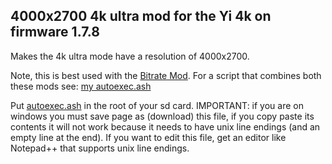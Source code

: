 ## 4000x2700 4k ultra mod for the Yi 4k on firmware 1.7.8

Makes the 4k ultra mode have a resolution of 4000x2700.

Note, this is best used with the [Bitrate Mod](../bitrate_mod). For a script that combines both these mods see: [my autoexec.ash](../my_autoexec.ash)

Put [autoexec.ash](https://github.com/irungentoo/Xiaomi_Yi_4k_Camera/raw/master/ultra_increased_resolution/autoexec.ash) in the root of your sd card. IMPORTANT: if you are on windows you must save page as (download) this file, if you copy paste its contents it will not work because it needs to have unix line endings (and an empty line at the end). If you want to edit this file, get an editor like Notepad++ that supports unix line endings.


